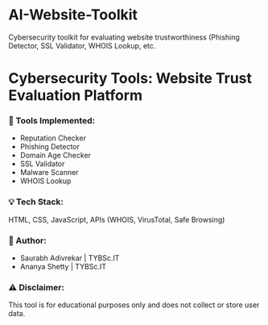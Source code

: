 # AI-Website-Toolkit
Cybersecurity toolkit for evaluating website trustworthiness (Phishing Detector, SSL Validator, WHOIS Lookup, etc.
# Cybersecurity Tools: Website Trust Evaluation Platform

### 🔐 Tools Implemented:
- Reputation Checker
- Phishing Detector
- Domain Age Checker
- SSL Validator
- Malware Scanner
- WHOIS Lookup

### 💡 Tech Stack:
HTML, CSS, JavaScript, APIs (WHOIS, VirusTotal, Safe Browsing)

### 📌 Author:
- Saurabh Adivrekar | TYBSc.IT 
- Ananya Shetty | TYBSc.IT 

### ⚠️ Disclaimer:
This tool is for educational purposes only and does not collect or store user data.
